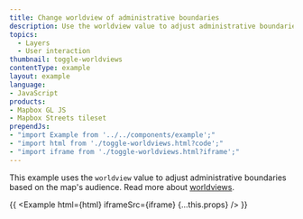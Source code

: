 ```yaml
---
title: Change worldview of administrative boundaries
description: Use the worldview value to adjust administrative boundaries based on the map's audience.
topics:
  - Layers
  - User interaction
thumbnail: toggle-worldviews
contentType: example
layout: example
language:
- JavaScript
products:
- Mapbox GL JS
- Mapbox Streets tileset
prependJs:
- "import Example from '../../components/example';"
- "import html from './toggle-worldviews.html?code';"
- "import iframe from './toggle-worldviews.html?iframe';"
---
```


This example uses the `worldview` value to adjust administrative boundaries based on the map's audience. Read more about [worldviews](https://docs.mapbox.com/help/glossary/worldview/).

{{ <Example html={html} iframeSrc={iframe} {...this.props} /> }}
